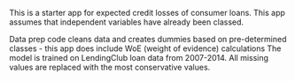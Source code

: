 <p>This is a starter app for expected credit losses of consumer loans. This app assumes that independent variables have already been classed. </p>
Data prep code cleans data and creates dummies based on pre-determined classes - this app does include WoE (weight of evidence) calculations
The model is trained on LendingClub loan data from 2007-2014. 
All missing values are replaced with the most conservative values. 
